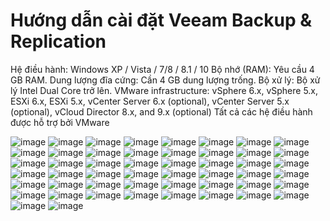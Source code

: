 # Hướng dẫn cài đặt Veeam Backup & Replication
Hệ điều hành: Windows XP / Vista / 7/8 / 8.1 / 10
Bộ nhớ (RAM): Yêu cầu 4 GB RAM.
Dung lượng đĩa cứng: Cần 4 GB dung lượng trống.
Bộ xử lý: Bộ xử lý Intel Dual Core trở lên.
VMware infrastructure: vSphere 6.x, vSphere 5.x, ESXi 6.x, ESXi 5.x, vCenter Server 6.x (optional), vCenter Server 5.x (optional), vCloud Director 8.x, and 9.x (optional)
Tất cả các hệ điều hành được hỗ trợ bởi VMware

![image](/images/Screenshot_1.png)
![image](/images/Screenshot_2.png)
![image](/images/Screenshot_3.png)
![image](/images/Screenshot_4.png)
![image](/images/Screenshot_5.png)
![image](/images/Screenshot_6.png)
![image](/images/Screenshot_7.png)
![image](/images/Screenshot_8.png)
![image](/images/Screenshot_9.png)
![image](/images/Screenshot_10.png)
![image](/images/Screenshot_11.png)
![image](/images/Screenshot_12.png)
![image](/images/Screenshot_13.png)
![image](/images/Screenshot_14.png)
![image](/images/Screenshot_15.png)
![image](/images/Screenshot_16.png)
![image](/images/Screenshot_17.png)
![image](/images/Screenshot_18.png)
![image](/images/Screenshot_19.png)
![image](/images/Screenshot_20.png)
![image](/images/Screenshot_21.png)
![image](/images/Screenshot_22.png)
![image](/images/Screenshot_23.png)
![image](/images/Screenshot_24.png)
![image](/images/Screenshot_25.png)
![image](/images/Screenshot_26.png)
![image](/images/Screenshot_27.png)
![image](/images/Screenshot_28.png)
![image](/images/Screenshot_29.png)
![image](/images/Screenshot_30.png)
![image](/images/Screenshot_31.png)
![image](/images/Screenshot_32.png)
![image](/images/Screenshot_33.png)
![image](/images/Screenshot_34.png)
![image](/images/Screenshot_35.png)
![image](/images/Screenshot_36.png)
![image](/images/Screenshot_37.png)
![image](/images/Screenshot_38.png)
![image](/images/Screenshot_39.png)
![image](/images/Screenshot_40.png)
![image](/images/Screenshot_41.png)
![image](/images/Screenshot_42.png)
![image](/images/Screenshot_43.png)
![image](/images/Screenshot_44.png)
![image](/images/Screenshot_45.png)
![image](/images/Screenshot_46.png)
![image](/images/Screenshot_47.png)
![image](/images/Screenshot_48.png)
![image](/images/Screenshot_49.png)
![image](/images/Screenshot_50.png)